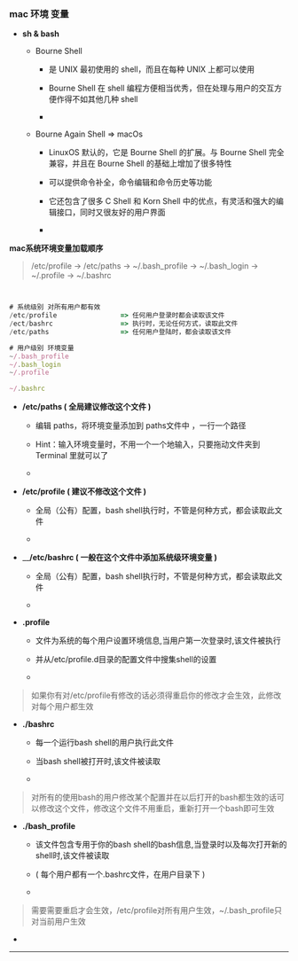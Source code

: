 

### mac 环境 变量


* __sh & bash__
    
    * Bourne Shell
    
        - 是 UNIX 最初使用的 shell，而且在每种 UNIX 上都可以使用
        
        - Bourne Shell 在 shell 编程方便相当优秀，但在处理与用户的交互方便作得不如其他几种 shell

        - 
    
    * Bourne Again Shell => macOs
    
        - LinuxOS 默认的，它是 Bourne Shell 的扩展。与 Bourne Shell 完全兼容，并且在 Bourne Shell 的基础上增加了很多特性
        
        - 可以提供命令补全，命令编辑和命令历史等功能
        
        - 它还包含了很多 C Shell 和 Korn Shell 中的优点，有灵活和强大的编辑接口，同时又很友好的用户界面
        
        -
    

__mac系统环境变量加载顺序__

> /etc/profile -> /etc/paths -> ~/.bash_profile -> ~/.bash_login -> ~/.profile -> ~/.bashrc


``` javascript


# 系统级别 对所有用户都有效
/etc/profile                => 任何用户登录时都会读取该文件
/ect/bashrc                 => 执行时，无论任何方式，读取此文件
/etc/paths                  => 任何用户登陆时，都会读取该文件

# 用户级别 环境变量
~/.bash_profile 
~/.bash_login 
~/.profile 

~/.bashrc


```

* __/etc/paths ( 全局建议修改这个文件 )__

    - 编辑 paths，将环境变量添加到 paths文件中 ，一行一个路径
    
    - Hint：输入环境变量时，不用一个一个地输入，只要拖动文件夹到 Terminal 里就可以了
    
    - 
    
    
* __/etc/profile ( 建议不修改这个文件 )__ 

    - 全局（公有）配置，bash shell执行时，不管是何种方式，都会读取此文件
    
    - 
    
* ____/etc/bashrc ( 一般在这个文件中添加系统级环境变量 )__

    - 全局（公有）配置，bash shell执行时，不管是何种方式，都会读取此文件

    - 


* __.profile__

    - 文件为系统的每个用户设置环境信息,当用户第一次登录时,该文件被执行
    
    - 并从/etc/profile.d目录的配置文件中搜集shell的设置
    
    - 
    
> 如果你有对/etc/profile有修改的话必须得重启你的修改才会生效，此修改对每个用户都生效


* __./bashrc__

    - 每一个运行bash shell的用户执行此文件
    
    - 当bash shell被打开时,该文件被读取 
    
    - 
    
> 对所有的使用bash的用户修改某个配置并在以后打开的bash都生效的话可以修改这个文件，修改这个文件不用重启，重新打开一个bash即可生效
    
    
* __./bash_profile__

    - 该文件包含专用于你的bash shell的bash信息,当登录时以及每次打开新的shell时,该文件被读取
    
    - ( 每个用户都有一个.bashrc文件，在用户目录下 )

    
    - 

> 需要需要重启才会生效，/etc/profile对所有用户生效，~/.bash_profile只对当前用户生效


* 


*** 



